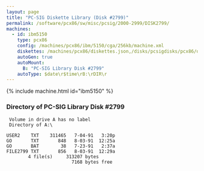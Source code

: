 ```yaml
---
layout: page
title: "PC-SIG Diskette Library (Disk #2799)"
permalink: /software/pcx86/sw/misc/pcsig/2000-2999/DISK2799/
machines:
  - id: ibm5150
    type: pcx86
    config: /machines/pcx86/ibm/5150/cga/256kb/machine.xml
    diskettes: /machines/pcx86/diskettes.json,/disks/pcsigdisks/pcx86/diskettes.json
    autoGen: true
    autoMount:
      B: "PC-SIG Library Disk #2799"
    autoType: $date\r$time\rB:\rDIR\r
---
```


{% include machine.html id="ibm5150" %}

### Directory of PC-SIG Library Disk #2799

     Volume in drive A has no label
     Directory of A:\

    USER2    TXT    311465   7-04-91   3:20p
    GO       TXT       848   8-03-91  12:25a
    GO       BAT        38   7-23-91   2:37a
    FILE2799 TXT       856   8-03-91  12:29a
            4 file(s)     313207 bytes
                            7168 bytes free
